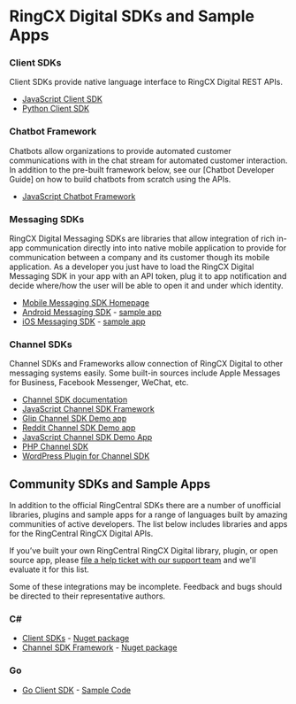 # RingCX Digital SDKs and Sample Apps

### Client SDKs

Client SDKs provide native language interface to RingCX Digital REST APIs.

* [JavaScript Client SDK](https://github.com/ringcentral/engage-digital-client-js)
* [Python Client SDK](https://github.com/ringcentral/engage-digital-client-python)

### Chatbot Framework

Chatbots allow organizations to provide automated customer communications with in the chat stream for automated customer interaction. In addition to the pre-built framework below, see our [Chatbot Developer Guide] on how to build chatbots from scratch using the APIs.

* [JavaScript Chatbot Framework](https://github.com/ringcentral/engage-digital-chatbot-js)

### Messaging SDKs

RingCX Digital Messaging SDKs are libraries that allow integration of rich in-app communication directly into into native mobile application to provide for communication between a company and its customer though its mobile application. As a developer you just have to load the RingCX Digital Messaging SDK in your app with an API token, plug it to app notification and decide where/how the user will be able to open it and under which identity.

* [Mobile Messaging SDK Homepage](http://mobile-messaging.dimelo.com/)
* [Android Messaging SDK](https://github.com/ringcentral/engage-digital-messaging-android) - [sample app](https://github.com/ringcentral-tutorials/engage-digital-messaging-android-demo)
* [iOS Messaging SDK](https://github.com/ringcentral/engage-digital-messaging-ios) - [sample app](https://github.com/ringcentral-tutorials/engage-digital-messaging-ios-demo)

### Channel SDKs

Channel SDKs and Frameworks allow connection of RingCX Digital to other messaging systems easily. Some built-in sources include Apple Messages for Business, Facebook Messenger, WeChat, etc.

* [Channel SDK documentation](https://github.com/ringcentral/engage-digital-source-sdk/wiki)
* [JavaScript Channel SDK Framework](https://github.com/ringcentral/engage-digital-source-sdk-js)
* [Glip Channel SDK Demo app](https://github.com/ringcentral/engage-digital-sdk-source-glip)
* [Reddit Channel SDK Demo app](https://github.com/ringcentral/engage-digital-sdk-source-reddit)
* [JavaScript Channel SDK Demo App](https://github.com/ringcentral-tutorials/engage-digital-source-sdk-demo)
* [PHP Channel SDK](https://github.com/ringcentral/engage-digital-source-sdk)
* [WordPress Plugin for Channel SDK](https://github.com/ringcentral-tutorials/engage-digital-source-sdk-wordpress-plugin)

## Community SDKs and Sample Apps

In addition to the official RingCentral SDKs there are a number of unofficial libraries, plugins and sample apps for a range of languages built by amazing communities of active developers. The list below includes libraries and apps for the RingCentral RingCX Digital APIs.

If you’ve built your own RingCentral RingCX Digital library, plugin, or open source app, please [file a help ticket with our support team](https://developers.ringcentral.com/support/create-case) and we'll evaluate it for this list.

Some of these integrations may be incomplete. Feedback and bugs should be directed to their representative authors.

### C&#35;

* [Client SDKs](https://github.com/joalmeid/engage-digital-client-csharp) - [Nuget package](https://www.nuget.org/packages/RingCentral.EngageDigital/)
* [Channel SDK Framework](https://github.com/joalmeid/engage-digital-source-sdk-csharp) - [Nuget package](https://www.nuget.org/packages/RingCentral.EngageDigital.SourceSdk/)

### Go

* [Go Client SDK](https://github.com/grokify/go-ringcentral/tree/master/engagedigital/v1) - [Sample Code](https://github.com/grokify/go-ringcentral/tree/master/engagedigital/v1/examples)
